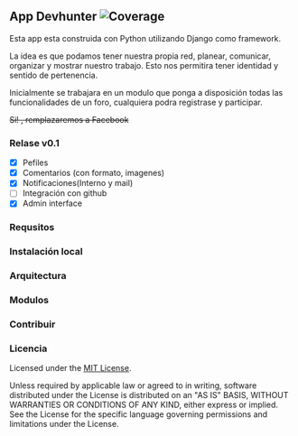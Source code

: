 

## App Devhunter ![Coverage](https://img.shields.io/teamcity/coverage/bt1242.svg)


Esta app esta construida con Python utilizando Django como framework.

La idea es que podamos tener nuestra propia red, planear, comunicar, organizar y mostrar nuestro trabajo. Esto nos permitira tener identidad y sentido de pertenencia.

Inicialmente se trabajara en un modulo que ponga a disposición todas las funcionalidades de un foro, cualquiera podra registrase y participar.

<del>Si! , remplazaremos a Facebook</del>

### Relase v0.1

- [x] Pefiles
- [x] Comentarios (con formato, imagenes)
- [x] Notificaciones(Interno y mail)
- [ ] Integración con github
- [x] Admin interface

### Requsitos

### Instalación local

### Arquitectura

### Modulos 

### Contribuir 


### Licencia

Licensed under the [MIT License](http://opensource.org/licenses/MIT).

Unless required by applicable law or agreed to in writing,
software distributed under the License is distributed on an "AS IS" BASIS,
WITHOUT WARRANTIES OR CONDITIONS OF ANY KIND, either express or implied.
See the License for the specific language governing permissions and limitations under the License.

